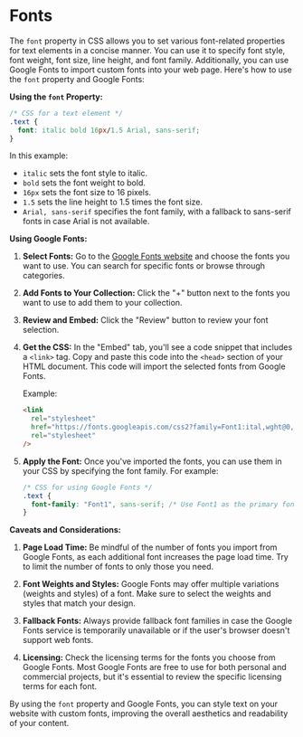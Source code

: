 # Fonts

The `font` property in CSS allows you to set various font-related properties for text elements in a concise manner. You can use it to specify font style, font weight, font size, line height, and font family. Additionally, you can use Google Fonts to import custom fonts into your web page. Here's how to use the `font` property and Google Fonts:

**Using the `font` Property:**

```css
/* CSS for a text element */
.text {
  font: italic bold 16px/1.5 Arial, sans-serif;
}
```

In this example:

- `italic` sets the font style to italic.
- `bold` sets the font weight to bold.
- `16px` sets the font size to 16 pixels.
- `1.5` sets the line height to 1.5 times the font size.
- `Arial, sans-serif` specifies the font family, with a fallback to sans-serif fonts in case Arial is not available.

**Using Google Fonts:**

1. **Select Fonts:** Go to the [Google Fonts website](https://fonts.google.com/) and choose the fonts you want to use. You can search for specific fonts or browse through categories.

2. **Add Fonts to Your Collection:** Click the "+" button next to the fonts you want to use to add them to your collection.

3. **Review and Embed:** Click the "Review" button to review your font selection.

4. **Get the CSS:** In the "Embed" tab, you'll see a code snippet that includes a `<link>` tag. Copy and paste this code into the `<head>` section of your HTML document. This code will import the selected fonts from Google Fonts.

   Example:

   ```html
   <link
     rel="stylesheet"
     href="https://fonts.googleapis.com/css2?family=Font1:ital,wght@0,700;1,400&family=Font2&display=swap"
     rel="stylesheet"
   />
   ```

5. **Apply the Font:** Once you've imported the fonts, you can use them in your CSS by specifying the font family. For example:

   ```css
   /* CSS for using Google Fonts */
   .text {
     font-family: "Font1", sans-serif; /* Use Font1 as the primary font and fallback to sans-serif */
   }
   ```

**Caveats and Considerations:**

1. **Page Load Time:** Be mindful of the number of fonts you import from Google Fonts, as each additional font increases the page load time. Try to limit the number of fonts to only those you need.

2. **Font Weights and Styles:** Google Fonts may offer multiple variations (weights and styles) of a font. Make sure to select the weights and styles that match your design.

3. **Fallback Fonts:** Always provide fallback font families in case the Google Fonts service is temporarily unavailable or if the user's browser doesn't support web fonts.

4. **Licensing:** Check the licensing terms for the fonts you choose from Google Fonts. Most Google Fonts are free to use for both personal and commercial projects, but it's essential to review the specific licensing terms for each font.

By using the `font` property and Google Fonts, you can style text on your website with custom fonts, improving the overall aesthetics and readability of your content.
